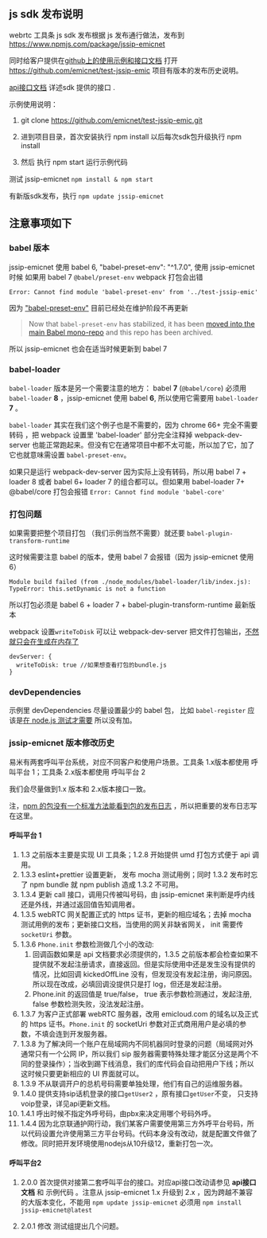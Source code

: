 ##  js sdk 发布说明 

webrtc 工具条 js sdk 发布根据 js 发布通行做法，发布到 https://www.npmjs.com/package/jssip-emicnet

同时给客户提供在[github上的使用示例和接口文档](https://github.com/emicnet/test-jssip-emic) 打开 https://github.com/emicnet/test-jssip-emic 项目有版本的发布历史说明。

[api接口文档](https://github.com/emicnet/test-jssip-emic/blob/master/api接口文档.pdf) 详述sdk 提供的接口 .

示例使用说明：

1. git clone https://github.com/emicnet/test-jssip-emic.git 

2. 进到项目目录，首次安装执行 npm install 以后每次sdk包升级执行 npm install

3. 然后 执行 npm start 运行示例代码

测试 jssip-emicnet `npm install & npm start`

有新版sdk发布，执行 `npm update jssip-emicnet` 

## 注意事项如下

### babel 版本

jssip-emicnet 使用 babel 6, "babel-preset-env": "^1.7.0",
使用 jssip-emicnet 时候 如果用 babel 7 `@babel/preset-env` webpack 打包会出错

`Error: Cannot find module 'babel-preset-env' from '../test-jssip-emic'`

因为 ["babel-preset-env"](https://www.npmjs.com/package/babel-preset-env) 目前已经处在维护阶段不再更新

> Now that `babel-preset-env` has stabilized, it has been [moved into the main Babel mono-repo](https://github.com/babel/babel/tree/master/packages/babel-preset-env) and this repo has been archived.

所以 jssip-emicnet 也会在适当时候更新到 babel 7

### babel-loader

`babel-loader` 版本是另一个需要注意的地方： babel **7** (`@babel/core`) 必须用 `babel-loader` **8** ，jssip-emicnet 使用 babel **6**, 所以使用它需要用 `babel-loader` **7** 。

`babel-loader` 其实在我们这个例子也是不需要的，因为 chrome 66+ 完全不需要转码 ，把 webpack 设置里 'babel-loader' 部分完全注释掉 webpack-dev-server 也能正常跑起来。但没有它在通常项目中都不太可能，所以加了它，加了它也就意味需设置 `babel-preset-env`。

如果只是运行 webpack-dev-server 因为实际上没有转码，所以用 babel 7 + loader 8 或者 babel 6+ loader 7 的组合都可以。但如果用 babel-loader 7+ @babel/core 打包会报错 `Error: Cannot find module 'babel-core'`

### 打包问题

如果需要把整个项目打包 （我们示例当然不需要）就还要 `babel-plugin-transform-runtime`

这时候需要注意 babel 的版本，使用 babel 7 会报错（因为 jssip-emicnet 使用 6）

```
Module build failed (from ./node_modules/babel-loader/lib/index.js):
TypeError: this.setDynamic is not a function
```

所以打包必须是 babel 6 + loader 7 + babel-plugin-transform-runtime 最新版本

webpack 设置`writeToDisk` 可以让 webpack-dev-server 把文件打包输出，[不然就只会在生成在内存了](https://stackoverflow.com/questions/33318457/bundle-js-file-output-and-webpack-dev-server)

```
devServer: {
  writeToDisk: true //如果想查看打包的bundle.js
}
```

### devDependencies

示例里 devDependencies 尽量设置最少的 babel 包， 比如 `babel-register` 应该是[在 node.js 测试才需要](https://x-team.com/blog/setting-up-javascript-testing-tools-for-es6/) 所以没有加。

### jssip-emicnet 版本修改历史

易米有两套呼叫平台系统，对应不同客户和使用户场景。工具条 1.x版本都使用 呼叫平台 1；工具条 2.x版本都使用 呼叫平台 2

我们会尽量做到1.x 版本和 2.x版本接口一致。

注，[npm 的包没有一个标准方法能看到包的发布日志](https://stackoverflow.com/questions/34971504/how-do-i-see-the-release-notes-for-an-npm-package-before-i-upgrade) ，所以把重要的发布日志写在这里。

#### 呼叫平台 1

1. 1.3 之前版本主要是实现 UI 工具条；1.2.8 开始提供 umd 打包方式便于 api 调用。
2. 1.3.3 eslint+prettier 设置更新， 发布 mocha 测试用例；同时 1.3.2 发布时忘了 npm bundle 就 npm publish 造成 1.3.2 不可用。
3. 1.3.4 更新 call 接口，调用只传被叫号码，由 jssip-emicnet 来判断是呼内线还是外线，并通过返回值告知调用者。
4. 1.3.5 webRTC 网关配置正式的 https 证书，更新的相应域名；去掉 mocha 测试用例的发布；更新接口文档，当使用的网关非缺省网关， init 需要传 `socketUri` 参数。
5. 1.3.6 `Phone.init` 参数检测做几个小的改动:
    1. 回调函数如果是 api 文档要求必须提供的，1.3.5 之前版本都会检查如果不提供就不发起注册请求，直接返回。但是实际使用中还是发生没有提供的情况，比如回调 kickedOffLine 没有，但发现没有发起注册，询问原因。所以现在改成，必填回调没提供只是打 log，但还是发起注册。
    2. Phone.init 的返回值是 true/false， true 表示参数检测通过，发起注册, false 参数检测失败，没法发起注册。
6. 1.3.7 为客户正式部署 webRTC 服务器，改用 emicloud.com 的域名以及正式的 https 证书。`Phone.init` 的 socketUri 参数对正式商用用户是必填的参数，不填会连到开发服务器。
7. 1.3.8 为了解决同一个账户在局域网内不同机器同时登录的问题（局域网对外通常只有一个公网 IP，所以我们 sip 服务器需要特殊处理才能区分这是两个不同的登录操作）；当收到踢下线消息，我们的库代码会自动把用户下线；所以这时候只要更新相应的 UI 界面就可以。
8. 1.3.9 不从联调开户的总机号码需要单独处理，他们有自己的运维服务器。
9. 1.4.0 提供支持sip话机登录的接口`getUser2` ，原有接口`getUser`不变， 只支持voip登录，详见api更新文档。
10. 1.4.1 呼出时候不指定外呼号码，由pbx来决定用哪个号码外呼。
11. 1.4.4 因为北京联通护网行动，我们某客户需要使用第三方外呼平台号码，所以代码设置允许使用第三方平台号码。代码本身没有改动，就是配置文件做了修改。同时把开发环境使用nodejs从10升级12，重新打包一次。



#### 呼叫平台2

1. 2.0.0 首次提供对接第二套呼叫平台的接口。对应api接口改动请参见 **api接口文档**  和 示例代码 。注意从   jssip-emicnet 1.x 升级到 2.x ，因为跨越不兼容的大版本变化，不能用 `npm update jssip-emicnet` 必须用 `npm install jssip-emicnet@latest`

2. 2.0.1 修改 测试组提出几个问题。